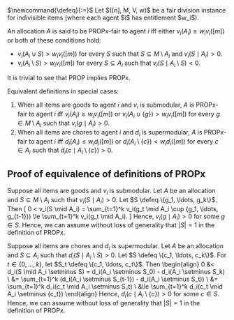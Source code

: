<span class="invisible">
$\newcommand{\defeq}{:=}$
</span>
Let $([n], M, V, w)$ be a fair division instance for indivisible items
(where each agent $i$ has entitlement $w_i$).

An allocation $A$ is said to be PROPx-fair to agent $i$ iff
either $v_i(A_i) ≥ w_iv_i([m])$ or both of these conditions hold:

* $v_i(A_i \cup S) > w_iv_i([m])$ for every $S$ such that
    $S \subseteq M \setminus A_i$ and $v_i(S \mid A_i) > 0$.
* $v_i(A_i \setminus S) > w_iv_i([m])$ for every $S \subseteq A_i$
    such that $v_i(S \mid A_i \setminus S) < 0$.

It is trivial to see that PROP implies PROPx.

Equivalent definitions in special cases:

1.  When all items are goods to agent $i$ and $v_i$ is submodular, $A$ is PROPx-fair to agent $i$
    iff $v_i(A_i) ≥ w_iv_i([m])$ or $v_i(A_i \cup \{g\}) > w_iv_i([m])$
    for every $g \in M \setminus A_i$ such that $v_i(g \mid A_i) > 0$.
2.  When all items are chores to agent $i$ and $d_i$ is supermodular, $A$ is PROPx-fair to agent $i$
    iff $d_i(A_i) ≤ w_id_i([m])$ or $d_i(A_i \setminus \{c\}) < w_id_i([m])$
    for every $c \in A_i$ such that $d_i(c \mid A_i \setminus \{c\}) > 0$.

## Proof of equivalence of definitions of PROPx

Suppose all items are goods and $v_i$ is submodular.
Let $A$ be an allocation and $S \subseteq M \setminus A_i$ such that $v_i(S \mid A_i) > 0$.
Let $S \defeq \{g_1, \ldots, g_k\}$. Then
\[ 0 < v_i(S \mid A_i) = \sum_{t=1}^k v_i(g_t \mid A_i \cup \{g_1, \ldots, g_{t-1}\})
    \le \sum_{t=1}^k v_i(g_t \mid A_i). \]
Hence, $v_i(g \mid A_i) > 0$ for some $g \in S$.
Hence, we can assume without loss of generality that $|S| = 1$ in the definition of PROPx.

Suppose all items are chores and $d_i$ is supermodular.
Let $A$ be an allocation and $S \subseteq A_i$ such that $d_i(S \mid A_i \setminus S) > 0$.
Let $S \defeq \{c_1, \ldots, c_k\}$.
For $t \in \{0, \ldots, k\}$, let $S_t \defeq \{c_1, \ldots, c_t\}$. Then
\begin{align}
0 &< d_i(S \mid A_i \setminus S) = d_i(A_i \setminus S_0) - d_i(A_i \setminus S_k)
\\ &= \sum_{t=1}^k (d_i(A_i \setminus S_{t-1}) - d_i(A_i \setminus S_t))
\\ &= \sum_{t=1}^k d_i(c_t \mid A_i \setminus S_t)
\\ &\le \sum_{t=1}^k d_i(c_t \mid A_i \setminus \{c_t\})
\end{align}
Hence, $d_i(c \mid A_i \setminus \{c\}) > 0$ for some $c \in S$.
Hence, we can assume without loss of generality that $|S| = 1$ in the definition of PROPx.
